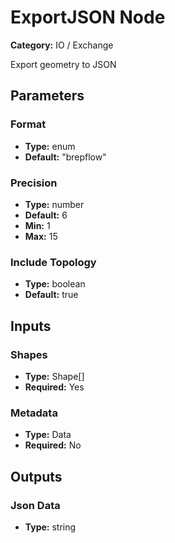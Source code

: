 
# ExportJSON Node

**Category:** IO / Exchange

Export geometry to JSON

## Parameters


### Format
- **Type:** enum
- **Default:** "brepflow"





### Precision
- **Type:** number
- **Default:** 6
- **Min:** 1
- **Max:** 15



### Include Topology
- **Type:** boolean
- **Default:** true





## Inputs


### Shapes
- **Type:** Shape[]
- **Required:** Yes



### Metadata
- **Type:** Data
- **Required:** No



## Outputs


### Json Data
- **Type:** string




